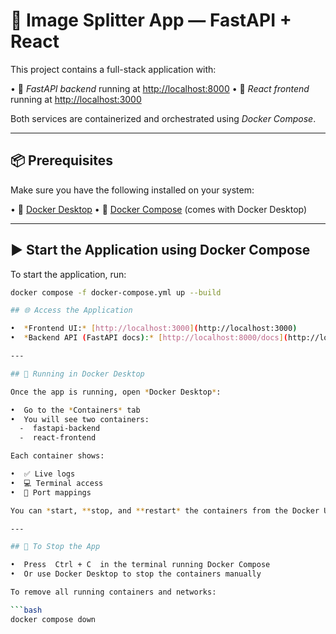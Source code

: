 # 🚀 Image Splitter App — FastAPI + React

This project contains a full-stack application with:

•⁠  ⁠🔧 *FastAPI backend* running at [http://localhost:8000](http://localhost:8000)
•⁠  ⁠🎨 *React frontend* running at [http://localhost:3000](http://localhost:3000)

Both services are containerized and orchestrated using *Docker Compose*.

---

## 📦 Prerequisites

Make sure you have the following installed on your system:

•⁠  ⁠🐳 [Docker Desktop](https://www.docker.com/products/docker-desktop/)
•⁠  ⁠🧱 [Docker Compose](https://docs.docker.com/compose/install/) (comes with Docker Desktop)

---
## ▶️ Start the Application using Docker Compose

To start the application, run:

```bash
docker compose -f docker-compose.yml up --build

## 🌐 Access the Application

•⁠  ⁠*Frontend UI:* [http://localhost:3000](http://localhost:3000)
•⁠  ⁠*Backend API (FastAPI docs):* [http://localhost:8000/docs](http://localhost:8000/docs)

---

## 🐳 Running in Docker Desktop

Once the app is running, open *Docker Desktop*:

•⁠  ⁠Go to the *Containers* tab
•⁠  ⁠You will see two containers:
  - ⁠ fastapi-backend ⁠
  - ⁠ react-frontend ⁠

Each container shows:

•⁠  ⁠✅ Live logs
•⁠  ⁠💻 Terminal access
•⁠  ⁠🔁 Port mappings

You can *start, **stop, and **restart* the containers from the Docker UI.

---

## 🧼 To Stop the App

•⁠  ⁠Press ⁠ Ctrl + C ⁠ in the terminal running Docker Compose
•⁠  ⁠Or use Docker Desktop to stop the containers manually

To remove all running containers and networks:

```bash
docker compose down
